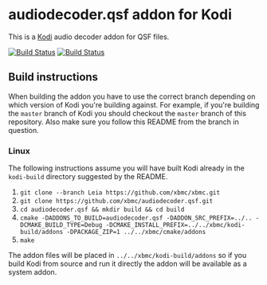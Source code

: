 # audiodecoder.qsf addon for Kodi

This is a [Kodi](http://kodi.tv) audio decoder addon for QSF files.

[![Build Status](https://travis-ci.org/xbmc/audiodecoder.qsf.svg?branch=master)](https://travis-ci.org/xbmc/audiodecoder.qsf)
[![Build Status](https://ci.appveyor.com/api/projects/status/github/xbmc/audiodecoder.qsf?svg=true)](https://ci.appveyor.com/project/xbmc/audiodecoder-qsf)

## Build instructions

When building the addon you have to use the correct branch depending on which version of Kodi you're building against. 
For example, if you're building the `master` branch of Kodi you should checkout the `master` branch of this repository. 
Also make sure you follow this README from the branch in question.

### Linux

The following instructions assume you will have built Kodi already in the `kodi-build` directory 
suggested by the README.

1. `git clone --branch Leia https://github.com/xbmc/xbmc.git`
2. `git clone https://github.com/xbmc/audiodecoder.qsf.git`
3. `cd audiodecoder.qsf && mkdir build && cd build`
4. `cmake -DADDONS_TO_BUILD=audiodecoder.qsf -DADDON_SRC_PREFIX=../.. -DCMAKE_BUILD_TYPE=Debug -DCMAKE_INSTALL_PREFIX=../../xbmc/kodi-build/addons -DPACKAGE_ZIP=1 ../../xbmc/cmake/addons`
5. `make`

The addon files will be placed in `../../xbmc/kodi-build/addons` so if you build Kodi from source and run it directly 
the addon will be available as a system addon.
